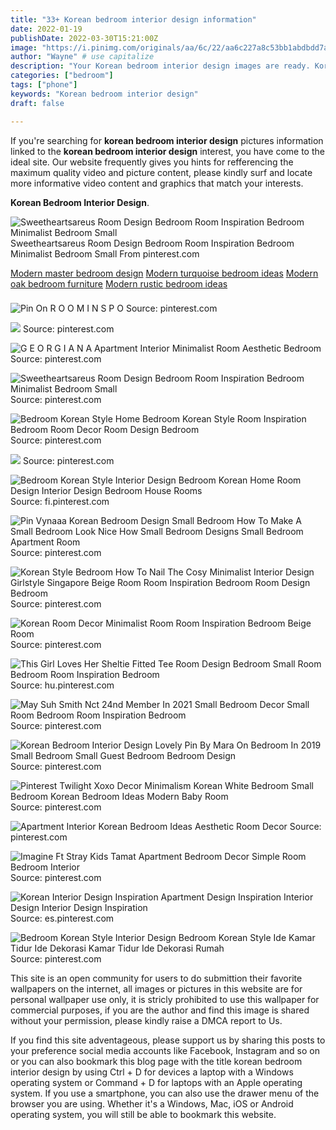 ```yaml
---
title: "33+ Korean bedroom interior design information"
date: 2022-01-19
publishDate: 2022-03-30T15:21:00Z
image: "https://i.pinimg.com/originals/aa/6c/22/aa6c227a8c53bb1abdbdd7aa06a2d726.jpg"
author: "Wayne" # use capitalize
description: "Your Korean bedroom interior design images are ready. Korean bedroom interior design are a topic that is being searched for and liked by netizens today. You can Find and Download the Korean bedroom interior design files here. Find and Download all royalty-free images."
categories: ["bedroom"]
tags: ["phone"]
keywords: "Korean bedroom interior design"
draft: false

---
```


If you're searching for **korean bedroom interior design** pictures information linked to the **korean bedroom interior design** interest, you have come to the ideal  site.  Our website frequently  gives you  hints  for refferencing  the maximum  quality video and picture  content, please kindly surf and locate more informative video content and graphics  that match your interests.

**Korean Bedroom Interior Design**. 

![Sweetheartsareus Room Design Bedroom Room Inspiration Bedroom Minimalist Bedroom Small](https://i.pinimg.com/564x/8e/11/46/8e1146072a8f63234093150b6007eb6b.jpg "Sweetheartsareus Room Design Bedroom Room Inspiration Bedroom Minimalist Bedroom Small")
Sweetheartsareus Room Design Bedroom Room Inspiration Bedroom Minimalist Bedroom Small From pinterest.com

[Modern master bedroom design](/modern-master-bedroom-design/)
[Modern turquoise bedroom ideas](/modern-turquoise-bedroom-ideas/)
[Modern oak bedroom furniture](/modern-oak-bedroom-furniture/)
[Modern rustic bedroom ideas](/modern-rustic-bedroom-ideas/)



### 

 


![Pin On R O O M I N S P O](https://i.pinimg.com/originals/77/5f/4e/775f4e0715c918088b9684e56872ffbf.jpg "Pin On R O O M I N S P O")
Source: pinterest.com

 

![](https://i.pinimg.com/736x/4f/5a/af/4f5aafb9557784bb84ce22c11c912c9b.jpg "")
Source: pinterest.com

 

![G E O R G I A N A Apartment Interior Minimalist Room Aesthetic Bedroom](https://i.pinimg.com/originals/87/70/bb/8770bb1101df3cce87b4e8dba6431e07.jpg "G E O R G I A N A Apartment Interior Minimalist Room Aesthetic Bedroom")
Source: pinterest.com

 

![Sweetheartsareus Room Design Bedroom Room Inspiration Bedroom Minimalist Bedroom Small](https://i.pinimg.com/564x/8e/11/46/8e1146072a8f63234093150b6007eb6b.jpg "Sweetheartsareus Room Design Bedroom Room Inspiration Bedroom Minimalist Bedroom Small")
Source: pinterest.com

 

![Bedroom Korean Style Home Bedroom Korean Style Room Inspiration Bedroom Room Decor Room Design Bedroom](https://i.pinimg.com/originals/4e/dc/60/4edc6016d60c13bb81766212a0e4a63a.jpg "Bedroom Korean Style Home Bedroom Korean Style Room Inspiration Bedroom Room Decor Room Design Bedroom")
Source: pinterest.com

 

![](https://i.pinimg.com/originals/be/06/09/be0609266a6ba88bcfe424cfdaf2f55e.jpg "")
Source: pinterest.com

 

![Bedroom Korean Style Interior Design Bedroom Korean Home Room Design Interior Design Bedroom House Rooms](https://i.pinimg.com/originals/19/1e/70/191e70c82e81b18b0ca5a5543e091bc3.jpg "Bedroom Korean Style Interior Design Bedroom Korean Home Room Design Interior Design Bedroom House Rooms")
Source: fi.pinterest.com

 

![Pin Vynaaa Korean Bedroom Design Small Bedroom How To Make A Small Bedroom Look Nice How Small Bedroom Designs Small Bedroom Apartment Room](https://i.pinimg.com/originals/7a/84/23/7a842385f401e598f397105228316560.jpg "Pin Vynaaa Korean Bedroom Design Small Bedroom How To Make A Small Bedroom Look Nice How Small Bedroom Designs Small Bedroom Apartment Room")
Source: pinterest.com

 

![Korean Style Bedroom How To Nail The Cosy Minimalist Interior Design Girlstyle Singapore Beige Room Room Inspiration Bedroom Room Design Bedroom](https://i.pinimg.com/originals/02/fd/cb/02fdcbd5b421057df24d9723432ec623.jpg "Korean Style Bedroom How To Nail The Cosy Minimalist Interior Design Girlstyle Singapore Beige Room Room Inspiration Bedroom Room Design Bedroom")
Source: pinterest.com

 

![Korean Room Decor Minimalist Room Room Inspiration Bedroom Beige Room](https://i.pinimg.com/564x/10/cd/b2/10cdb246e50f2673f22a76f29da19af6.jpg "Korean Room Decor Minimalist Room Room Inspiration Bedroom Beige Room")
Source: pinterest.com

 

![This Girl Loves Her Sheltie Fitted Tee Room Design Bedroom Small Room Bedroom Room Inspiration Bedroom](https://i.pinimg.com/originals/c5/30/fa/c530fa0c087e2bce1f1b9558579ad3aa.jpg "This Girl Loves Her Sheltie Fitted Tee Room Design Bedroom Small Room Bedroom Room Inspiration Bedroom")
Source: hu.pinterest.com

 

![May Suh Smith Nct 24nd Member In 2021 Small Bedroom Decor Small Room Bedroom Room Inspiration Bedroom](https://i.pinimg.com/736x/35/fe/67/35fe67baab3f1fba88749cbfc342624a.jpg "May Suh Smith Nct 24nd Member In 2021 Small Bedroom Decor Small Room Bedroom Room Inspiration Bedroom")
Source: pinterest.com

 

![Korean Bedroom Interior Design Lovely Pin By Mara On Bedroom In 2019 Small Bedroom Small Guest Bedroom Bedroom Design](https://i.pinimg.com/originals/2f/09/2c/2f092c0124a635b8d7a869ab985fe515.jpg "Korean Bedroom Interior Design Lovely Pin By Mara On Bedroom In 2019 Small Bedroom Small Guest Bedroom Bedroom Design")
Source: pinterest.com

 

![Pinterest Twilight Xoxo Decor Minimalism Korean White Bedroom Small Bedroom Korean Bedroom Ideas Modern Baby Room](https://i.pinimg.com/736x/37/75/ed/3775edf046b2acf43edcdab117512b9b.jpg "Pinterest Twilight Xoxo Decor Minimalism Korean White Bedroom Small Bedroom Korean Bedroom Ideas Modern Baby Room")
Source: pinterest.com

 

![Apartment Interior Korean Bedroom Ideas Aesthetic Room Decor](https://i.pinimg.com/originals/d1/cb/67/d1cb67a67fa27481417906fa3e91b9f2.jpg "Apartment Interior Korean Bedroom Ideas Aesthetic Room Decor")
Source: pinterest.com

 

![Imagine Ft Stray Kids Tamat Apartment Bedroom Decor Simple Room Bedroom Interior](https://i.pinimg.com/736x/85/f9/e5/85f9e540fd2545136aba02728012cb13.jpg "Imagine Ft Stray Kids Tamat Apartment Bedroom Decor Simple Room Bedroom Interior")
Source: pinterest.com

 

![Korean Interior Design Inspiration Apartment Design Inspiration Interior Design Interior Design Inspiration](https://i.pinimg.com/originals/fe/ff/bc/feffbcf1ee4696add67d1950f867c69a.jpg "Korean Interior Design Inspiration Apartment Design Inspiration Interior Design Interior Design Inspiration")
Source: es.pinterest.com

 

![Bedroom Korean Style Interior Design Bedroom Korean Style Ide Kamar Tidur Ide Dekorasi Kamar Tidur Ide Dekorasi Rumah](https://i.pinimg.com/originals/aa/6c/22/aa6c227a8c53bb1abdbdd7aa06a2d726.jpg "Bedroom Korean Style Interior Design Bedroom Korean Style Ide Kamar Tidur Ide Dekorasi Kamar Tidur Ide Dekorasi Rumah")
Source: pinterest.com

 

This site is an open community for users to do submittion their favorite wallpapers on the internet, all images or pictures in this website are for personal wallpaper use only, it is stricly prohibited to use this wallpaper for commercial purposes, if you are the author and find this image is shared without your permission, please kindly raise a DMCA report to Us.

If you find this site adventageous, please support us by sharing this posts to your preference social media accounts like Facebook, Instagram and so on or you can also bookmark this blog page with the title korean bedroom interior design by using Ctrl + D for devices a laptop with a Windows operating system or Command + D for laptops with an Apple operating system. If you use a smartphone, you can also use the drawer menu of the browser you are using. Whether it's a Windows, Mac, iOS or Android operating system, you will still be able to bookmark this website.
